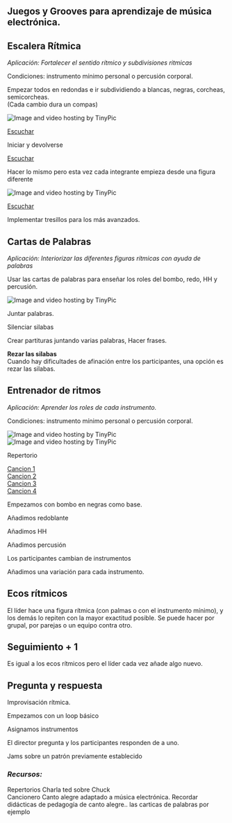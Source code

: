## Juegos y Grooves para aprendizaje de música electrónica.




## Escalera Rítmica     
*Aplicación: Fortalecer el sentido rítmico y subdivisiones ritmicas*    

Condiciones: instrumento mínimo personal o percusión corporal.  

Empezar todos en redondas e ir subdividiendo a blancas, negras, corcheas, semicorcheas.   
(Cada cambio dura un compas)   

<img src="http://i62.tinypic.com/28usq3l.png" border="0" alt="Image and video hosting by TinyPic"></a>  

[Escuchar](http://picosong.com/PeBS)

Iniciar y devolverse   

[Escuchar](http://picosong.com/PeBT)  

Hacer lo mismo pero esta vez cada integrante empieza desde una figura diferente  

<img src="http://i62.tinypic.com/2euo486.png" border="0" alt="Image and video hosting by TinyPic"></a>

[Escuchar](http://picosong.com/PeB7)  

Implementar tresillos para los más avanzados.  


## Cartas de Palabras   

*Aplicación: Interiorizar las diferentes figuras rítmicas con ayuda de palabras*

Usar las cartas de palabras para enseñar los roles del bombo, redo, HH y percusión.  

<img src="http://i58.tinypic.com/m7b5sw.jpg" border="0" alt="Image and video hosting by TinyPic"></a>

Juntar palabras.   

Silenciar silabas   

Crear partituras juntando varias palabras, Hacer frases.  

**Rezar las silabas**  
Cuando hay dificultades de afinación entre los participantes, una opción es rezar las silabas.      

  

## Entrenador de ritmos   


*Aplicación: Aprender los roles de cada instrumento.*

Condiciones: instrumento mínimo personal o percusión corporal.  

<img src="http://i61.tinypic.com/2ilow43.jpg" border="0" alt="Image and video hosting by TinyPic"></a>   
<img src="http://i58.tinypic.com/1sdp95.jpg" border="0" alt="Image and video hosting by TinyPic"></a>   

Repertorio

[Cancion 1](https://www.youtube.com/watch?v=h5EofwRzit0)  
[Cancion 2](https://www.youtube.com/watch?v=s9MszVE7aR4)  
[Cancion 3](https://www.youtube.com/watch?v=f6ZAo1hmpVQ)  
[Cancion 4](https://www.youtube.com/watch?v=uSD4vsh1zDA)  


Empezamos con bombo en negras como base.  

Añadimos redoblante   

Añadimos HH   

Añadimos percusión   

Los participantes cambian de instrumentos   

Añadimos una variación para cada instrumento.   


## Ecos rítmicos      
El líder hace una figura rítmica (con palmas o con el instrumento mínimo), y  los demás lo repiten con la mayor exactitud posible.
Se puede  hacer por grupal, por parejas o un equipo contra otro.      

## Seguimiento + 1      
Es igual a los ecos rítmicos pero el líder cada vez añade algo nuevo.        


## Pregunta y respuesta   

Improvisación rítmica.   

Empezamos con un loop básico   

Asignamos instrumentos   

El director pregunta y los participantes responden de a uno.   




Jams sobre un patrón previamente establecido  

### *Recursos:*

Repertorios
Charla ted sobre Chuck   
Cancionero Canto alegre adaptado a música electrónica.
Recordar didácticas de pedagogía de canto alegre..  las carticas de palabras por ejemplo   






